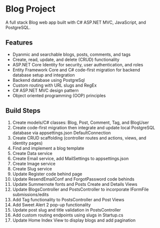 # Blog Project
 A full stack Blog web app built with C# ASP.NET MVC, JavaScript, and PostgreSQL.  

 ## Features
 - Dyanmic and searchable blogs, posts, comments, and tags
 - Create, read, update, and delete (CRUD) functionality
 - ASP.NET Core Identity for security, user authentication, and roles
 - Entity Framework Core and C# code-first migration for backend database setup and integration
 - Backend database using PostgreSql
 - Custom routing with URL slugs and RegEx
 - C# ASP.NET MVC design pattern
 - Object oriented programming (OOP) principles

 ## Build Steps
 1) Create models/C# classes: Blog, Post, Comment, Tag, and BlogUser  
 2) Create code-first migration then integrate and update local PostgreSQL database via appsettings.json DefaultConnection      
 3) Create CRUD scaffolding (controller routes and actions, views, and identity pages)  
 4) Find and implement a blog template  
 5) Create Data service  
 6) Create Email service, add MailSettings to appsettings.json  
 7) Create Image service  
 8) Create Slug service  
 9) Update Register code behind page  
 10) Update ResendEmailConf and ForgotPassword code behinds  
 11) Update Summernote fonts and Posts Create and Details Views  
 12) Update BlogsController and PostsController to incorporate IFormFile submissions/edits  
 13) Add Tag functionality to PostsController and Post Views  
 14) Add Sweet Alert 2 pop-up functionality  
 15) Update post slug and title validation in PostsController  
 16) Add custom routing endpoints using slugs in Startup.cs  
 17) Update Home Index View to display blogs and add pagination  
